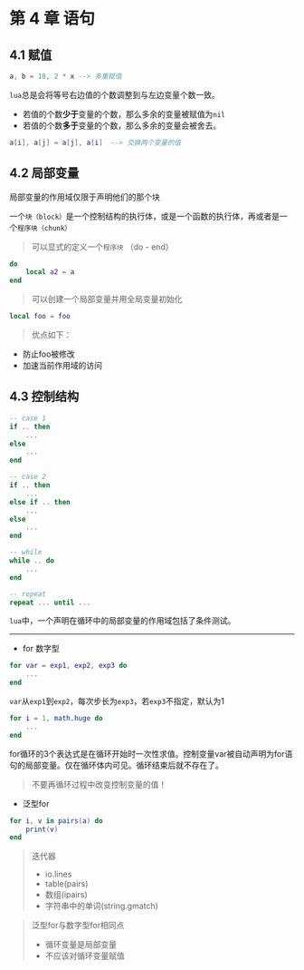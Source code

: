 第 4 章 语句
============

## 4\.1 赋值

```lua
a, b = 10, 2 * x --> 多重赋值
```
`lua`总是会将等号右边值的个数调整到与左边变量个数一致。

* 若值的个数**少于**变量的个数，那么多余的变量被赋值为`nil`
* 若值的个数**多于**变量的个数，那么多余的变量会被舍去。 

```lua
a[i], a[j] = a[j], a[i]  --> 交换两个变量的值
```

## 4\.2 局部变量

局部变量的作用域仅限于声明他们的那个块

一个`块（block）`是一个控制结构的执行体，或是一个函数的执行体，再或者是一个`程序块（chunk）`

> 可以显式的定义一个`程序块` （do - end）

```lua
do
    local a2 = a
end
```

> 可以创建一个局部变量并用全局变量初始化

```lua
local foo = foo
```

>优点如下：

* 防止foo被修改
* 加速当前作用域的访问

## 4\.3 控制结构

```lua
-- case 1
if .. then
    ...
else 
    ...
end

-- case 2
if .. then
    ...
else if .. then
    ...
else
    ...
end

-- while
while .. do
    ...
end

-- repeat
repeat ... until ...
```

`lua`中，一个声明在循环中的局部变量的作用域包括了条件测试。

------

* for 数字型

```lua
for var = exp1, exp2, exp3 do
    ...
end
```

`var`从`exp1`到`exp2`，每次步长为`exp3`，若`exp3`不指定，默认为1


```lua
for i = 1, math.huge do
    ...
end
```

for循环的3个表达式是在循环开始时一次性求值。控制变量var被自动声明为for语句的局部变量。仅在循环体内可见。循环结束后就不存在了。

> 不要再循环过程中改变控制变量的值！

* 泛型for

```lua
for i, v in pairs(a) do
    print(v)
end
```

> 迭代器
> 
> * io.lines
> * table(pairs)
> * 数组(ipairs)
> * 字符串中的单词(string.gmatch)


> 泛型for与数字型for相同点
> 
> * 循环变量是局部变量
> * 不应该对循环变量赋值